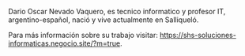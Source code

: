 Dario Oscar Nevado Vaquero, es tecnico informatico y profesor IT, argentino-español, nació y vive actualmente en Salliqueló. 

Para más información sobre su trabajo visitar: https://shs-soluciones-informaticas.negocio.site/?m=true.
